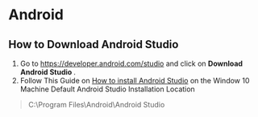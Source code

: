 # Android

## How to Download Android Studio
1. Go to <a href="https://developer.android.com/studio">https://developer.android.com/studio</a> and click on <b>Download Android Studio </b>.
2. Follow This Guide on <a href="https://developer.android.com/studio/install">How to install Android Studio</a> on the Window 10 Machine
Default Android Studio Installation Location 
> C:\Program Files\Android\Android Studio

